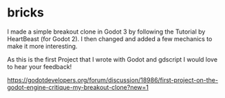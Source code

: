 # bricks

I made a simple breakout clone in Godot 3 by following the Tutorial by HeartBeast (for Godot 2).
I then changed and added a few mechanics to make it more interesting.

As this is the first Project that I wrote with Godot and gdscript I would love to hear your feedback!

https://godotdevelopers.org/forum/discussion/18986/first-project-on-the-godot-engine-critique-my-breakout-clone?new=1
